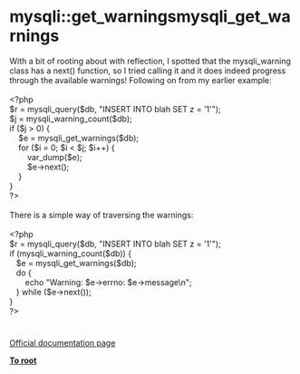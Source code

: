 # mysqli::get_warningsmysqli_get_warnings




<div class="phpcode"><span class="html">
With a bit of rooting about with reflection, I spotted that the mysqli_warning class has a next() function, so I tried calling it and it does indeed progress through the available warnings! Following on from my earlier example:
<br>
<br><span class="default">&lt;?php
<br>$r </span><span class="keyword">= </span><span class="default">mysqli_query</span><span class="keyword">(</span><span class="default">$db</span><span class="keyword">, </span><span class="string">&quot;INSERT INTO blah SET z = &apos;1&apos;&quot;</span><span class="keyword">);
<br></span><span class="default">$j </span><span class="keyword">= </span><span class="default">mysqli_warning_count</span><span class="keyword">(</span><span class="default">$db</span><span class="keyword">);
<br>if (</span><span class="default">$j </span><span class="keyword">&gt; </span><span class="default">0</span><span class="keyword">) {
<br>&#xA0; &#xA0; </span><span class="default">$e </span><span class="keyword">= </span><span class="default">mysqli_get_warnings</span><span class="keyword">(</span><span class="default">$db</span><span class="keyword">);
<br>&#xA0; &#xA0; for (</span><span class="default">$i </span><span class="keyword">= </span><span class="default">0</span><span class="keyword">; </span><span class="default">$i </span><span class="keyword">&lt; </span><span class="default">$j</span><span class="keyword">; </span><span class="default">$i</span><span class="keyword">++) {
<br>&#xA0; &#xA0; &#xA0; &#xA0; </span><span class="default">var_dump</span><span class="keyword">(</span><span class="default">$e</span><span class="keyword">);
<br>&#xA0; &#xA0; &#xA0; &#xA0; </span><span class="default">$e</span><span class="keyword">-&gt;</span><span class="default">next</span><span class="keyword">();
<br>&#xA0; &#xA0; }
<br>}
<br></span><span class="default">?&gt;
<br></span>
<br>There is a simple way of traversing the warnings:
<br>
<br><span class="default">&lt;?php
<br>$r </span><span class="keyword">= </span><span class="default">mysqli_query</span><span class="keyword">(</span><span class="default">$db</span><span class="keyword">, </span><span class="string">&quot;INSERT INTO blah SET z = &apos;1&apos;&quot;</span><span class="keyword">);
<br>if (</span><span class="default">mysqli_warning_count</span><span class="keyword">(</span><span class="default">$db</span><span class="keyword">)) {
<br>&#xA0;&#xA0; </span><span class="default">$e </span><span class="keyword">= </span><span class="default">mysqli_get_warnings</span><span class="keyword">(</span><span class="default">$db</span><span class="keyword">);
<br>&#xA0;&#xA0; do {
<br>&#xA0; &#xA0; &#xA0;&#xA0; echo </span><span class="string">&quot;Warning: </span><span class="default">$e</span><span class="keyword">-&gt;</span><span class="default">errno</span><span class="string">: </span><span class="default">$e</span><span class="keyword">-&gt;</span><span class="default">message</span><span class="string">\n&quot;</span><span class="keyword">;
<br>&#xA0;&#xA0; } while (</span><span class="default">$e</span><span class="keyword">-&gt;</span><span class="default">next</span><span class="keyword">());
<br>}
<br></span><span class="default">?&gt;</span>
</span>
</div>
  

#

[Official documentation page](https://www.php.net/manual/en/mysqli.get-warnings.php)

**[To root](/README.md)**